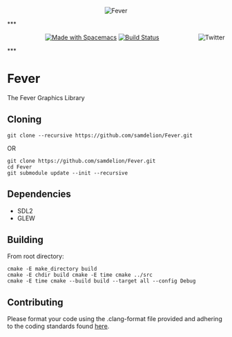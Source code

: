 <a name="top"></a>

<p align="center"><img src="https://dl.dropboxusercontent.com/u/38237647/FEVER.png" alt="Fever"/></p>
***
<p align="center">
<a href="http://spacemacs.org"><img src="https://cdn.rawgit.com/syl20bnr/spacemacs/442d025779da2f62fc86c2082703697714db6514/assets/spacemacs-badge.svg" alt="Made with Spacemacs"></a>
<a href="https://travis-ci.com/sevanspowell/Fever"><img src="https://travis-ci.com/sevanspowell/Fever.svg?token=JnRKqMsbJh9FxmkLU49o&branch=master" alt="Build Status"></a>
<a href="http://www.twitter.com/sevanspowell"><img src="http://i.imgur.com/tXSoThF.png" alt="Twitter" align="right"></a>
</p>
***

# Fever 

The Fever Graphics Library

## Cloning

```
git clone --recursive https://github.com/samdelion/Fever.git
```
OR
```
git clone https://github.com/samdelion/Fever.git
cd Fever
git submodule update --init --recursive
```

## Dependencies

- SDL2
- GLEW

## Building

From root directory:

```
cmake -E make_directory build
cmake -E chdir build cmake -E time cmake ../src
cmake -E time cmake --build build --target all --config Debug
```

## Contributing

Please format your code using the .clang-format file provided and adhering to
the coding standards found [here](http://llvm.org/docs/CodingStandards.html).
